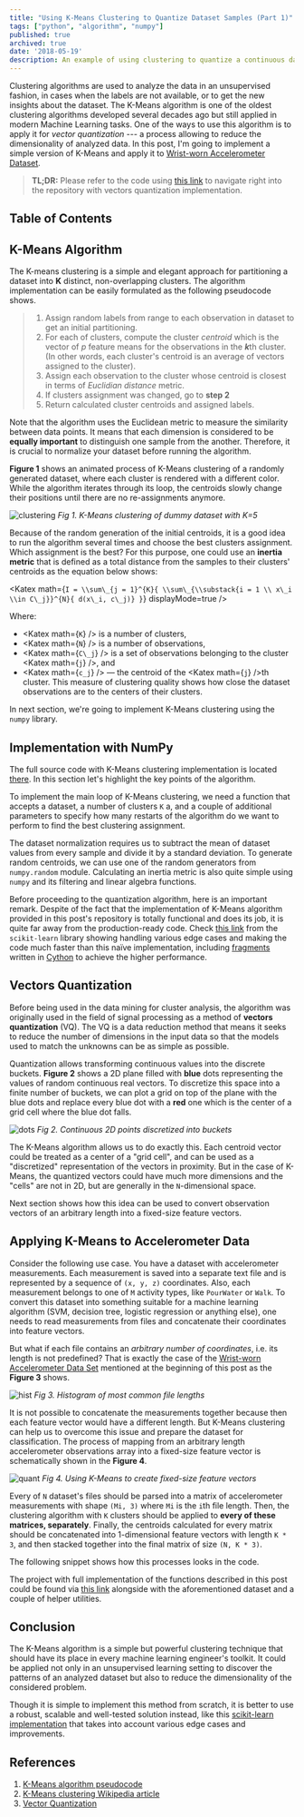 ```yaml
---
title: "Using K-Means Clustering to Quantize Dataset Samples (Part 1)"
tags: ["python", "algorithm", "numpy"]
published: true
archived: true
date: '2018-05-19'
description: An example of using clustering to quantize a continuous dataset into a fixed-size feature vectors
---
```

<script>
    import { math, display } from 'mathlifier';
    import Gist from '../gist.svelte';
    import Katex from '../katex.svelte';
</script>

<!--preamble-->

Clustering algorithms are used to analyze the data in an unsupervised fashion, in
cases when the labels are not available, or to get the new insights about the dataset.
The K-Means algorithm is one of the oldest clustering algorithms developed
several decades ago but still applied in modern Machine Learning tasks. One of the ways
to use this algorithm is to apply it for _vector quantization_ --- a process allowing
to reduce the dimensionality of analyzed data. In this post, I'm going to
implement a simple version of K-Means and apply it to [Wrist-worn Accelerometer Dataset](https://archive.ics.uci.edu/ml/datasets/Dataset+for+ADL+Recognition+with+Wrist-worn+Accelerometer).

<!--more-->

> **TL;DR:** Please refer to the code using [this link]("https://github.com/devforfu/Blog/tree/master/kmeans) to navigate right into the repository with vectors quantization implementation.

## Table of Contents

## K-Means Algorithm

The K-means clustering is a simple and elegant approach for partitioning a dataset
into **K** distinct, non-overlapping clusters. The algorithm implementation
can be easily formulated as the following pseudocode shows.

<blockquote class="algo">
  <ol>    
    <li>
      Assign random labels from range <Katex math={`1...K`} /> to each observation in
      dataset to get an initial partitioning.
    </li>
    <li>
      For each of <Katex math={`K`} /> clusters, compute the cluster <em>centroid</em> which is
      the vector of <em>p</em> feature means for the observations in the
      <strong><em>k</em></strong>th cluster. (In other words, each cluster's centroid is
      an average of vectors assigned to the cluster).
    </li>
    <li>
      Assign each observation to the cluster whose centroid is closest in
      terms of <em>Euclidian distance</em> metric.
    </li>
    <li>If clusters assignment was changed, go to <strong>step 2</strong></li>
    <li>Return calculated cluster centroids and assigned labels.</li>
  </ol>
</blockquote>

Note that the algorithm uses the Euclidean metric to measure the similarity between
data points. It means that each dimension is considered to be **equally important**
to distinguish one sample from the another. Therefore, it is crucial to normalize
your dataset before running the algorithm.

**Figure 1** shows an animated process of K-Means clustering of a randomly
generated dataset, where each cluster is rendered with a different color.
While the algorithm iterates through its loop, the centroids slowly change 
their positions until there are no re-assignments anymore.

<div class="image-container">
    <img class="image" src="/images/posts/clustering.gif" alt="clustering"/>
    <em class="image-title">Fig 1. K-Means clustering of dummy dataset with K=5</em>
</div>

Because of the random generation of the initial centroids, it is a good idea to
run the algorithm several times and choose the best clusters assignment. Which
assignment is the best? For this purpose, one could use an **inertia metric** that
is defined as a total distance from the samples to their clusters' centroids as the 
equation below shows:

<Katex math={`I = \\sum\_{j = 1}^{K}{ \\sum\_{\\substack{i = 1 \\ x\_i \\in C\_j}}^{N}{ d(x\_i, c\_j)} }`} displayMode=true />

Where: 
* <Katex math={`K`} /> is a number of clusters,
* <Katex math={`N`} /> is a number of observations,
* <Katex math={`C\_j`} /> is a set of observations belonging to the cluster <Katex math={`j`} />, and 
* <Katex math={`c_j`} /> &mdash; the centroid of the <Katex math={`j`} />th cluster. This measure of clustering quality 
shows how close the dataset observations are to the centers of their clusters.

In next section, we're going to implement K-Means clustering using the `numpy` library.

## Implementation with NumPy

The full source code with K-Means clustering implementation is located
[there](https://github.com/devforfu/Blog/blob/master/kmeans/kmeans.py).
In this section let's highlight the key points of the algorithm.

To implement the main loop of K-Means clustering, we need a function that accepts
a dataset, a number of clusters `K` a, and a couple of additional
parameters to specify how many restarts of the algorithm do we want to perform to
find the best clustering assignment.

<Gist gistId="43e1a43054bd22081b71083d66ca0464"></Gist>

The dataset normalization requires us to subtract the mean of dataset values
from every sample and divide it by a standard deviation. To generate random
centroids, we can use one of the random generators from `numpy.random` module.
Calculating an inertia metric is also quite simple using `numpy` and its
filtering and linear algebra functions.

<Gist gistId="37642a7caddc5f38fba331895d6356e7"></Gist>

Before proceeding to the quantization algorithm, here is an important remark. Despite
of the fact that the implementation of K-Means algorithm provided in this post's
repository is totally functional and does its job, it is quite far away from the
production-ready code. Check [this link](https://github.com/scikit-learn/scikit-learn/blob/master/sklearn/cluster/k_means_.py)
from the `scikit-learn` library showing handling various edge cases and making the code
much faster than this naïve implementation, including [fragments](https://github.com/scikit-learn/scikit-learn/blob/master/sklearn/cluster/_k_means.pyx)
written in [Cython](http://cython.org/) to achieve the higher performance.

## Vectors Quantization

Before being used in the data mining for cluster analysis, the algorithm was originally
used in the field of signal processing as a method of **vectors quantization** (VQ).
The VQ is a data reduction method that means it seeks to reduce the number
of dimensions in the input data so that the models used to match the unknowns can
be as simple as possible.

Quantization allows transforming continuous values into the discrete buckets. **Figure 2**
shows a 2D plane filled with **blue** dots representing the values of random continuous
real vectors. To discretize this space into a finite number of buckets, we can
plot a grid on top of the plane with the blue dots and replace every blue dot with a **red**
one which is the center of a grid cell where the blue dot falls.

<div class="image-container">
    <img class="image" src="/images/posts/dots.png" alt="dots">
    <em class="image-title">Fig 2. Continuous 2D points discretized into buckets</em>
</div>

The K-Means algorithm allows us to do exactly this. Each centroid vector could
be treated as a center of a "grid cell", and can be used as a "discretized"
representation of the vectors in proximity. But in the case of K-Means, the
quantized vectors could have much more dimensions and the "cells" are not in 2D, but
are generally in the `N`-dimensional space.

Next section shows how this idea can be used to convert observation vectors of
an arbitrary length into a fixed-size feature vectors.

## Applying K-Means to Accelerometer Data

Consider the following use case. You have a dataset with accelerometer
measurements. Each measurement is saved into a separate text file and is
represented by a sequence of `(x, y, z)` coordinates. Also, each measurement
belongs to one of `M` activity types, like `PourWater` or `Walk`. To convert
this dataset into something suitable for a machine learning algorithm
(SVM, decision tree, logistic regression or anything else), one needs to read
measurements from files and concatenate their coordinates into feature vectors.

But what if each file contains an _arbitrary number of coordinates_, i.e.
its length is not predefined? That is exactly the case of the [Wrist-worn Accelerometer Data Set](https://archive.ics.uci.edu/ml/datasets/Dataset+for+ADL+Recognition+with+Wrist-worn+Accelerometer)
mentioned at the beginning of this post as the **Figure 3** shows.

<div class="image-container">
    <img class="image" src="/images/posts/num_of_files_hist.png" alt="hist">
    <em class="image-title">Fig 3. Histogram of most common file lengths</em>
</div>

It is not possible to concatenate the measurements together because then each
feature vector would have a different length. But K-Means clustering can help us 
to overcome this issue and prepare the dataset for classification. The process of
mapping from an arbitrary length accelerometer observations array into a
fixed-size feature vector is schematically shown in the **Figure 4**.

<div class="image-container">
    <img class="image" src="/images/posts/kmeans_quantization.png" alt="quant">
    <em class="image-title">Fig 4. Using K-Means to create fixed-size feature vectors</em>
</div>

Every of `N` dataset's files should be parsed into a matrix of accelerometer
measurements with shape `(Mi, 3)` where `Mi` is the `i`th file length.
Then, the clustering algorithm with `K` clusters should be applied to
**every of these matrices, separately**. Finally, the centroids calculated for every
matrix should be concatenated into 1-dimensional feature vectors with length
`K * 3`, and then stacked together into the final matrix of
size `(N, K * 3)`.

The following snippet shows how this processes looks in the code.

<Gist gistId="8e302609ae11cc70c1b18bcf88a7cff7"></Gist>

The project with full implementation of the functions described in this post
could be found via [this link](https://github.com/devforfu/Blog/tree/master/kmeans)
alongside with the aforementioned dataset and a couple of helper utilities.

## Conclusion

The K-Means algorithm is a simple but powerful clustering technique that
should have its place in every machine learning engineer's toolkit. It could be
applied not only in an unsupervised learning setting to discover the patterns of
an analyzed dataset but also to reduce the dimensionality of the considered
problem.

Though it is simple to implement this method from scratch, it is
better to use a robust, scalable and well-tested solution instead, like this
[scikit-learn implementation](http://scikit-learn.org/stable/modules/generated/sklearn.cluster.KMeans.html) 
that takes into account various edge cases and improvements.

## References

<ol>
  <li><a href="http://stanford.edu/~cpiech/cs221/handouts/kmeans.html">K-Means algorithm pseudocode</a></li>
  <li><a href="https://en.wikipedia.org/wiki/K-means_clustering">K-Means clustering Wikipedia article</a></li>
  <li><a href="http://web.science.mq.edu.au/~cassidy/comp449/html/ch10s03.html">Vector Quantization</a></li>
</ol>
